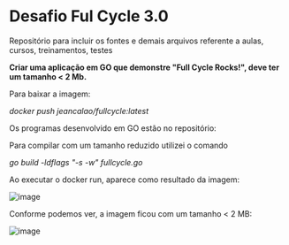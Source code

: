 # Desafio Ful Cycle 3.0
Repositório para incluir os fontes e demais arquivos referente a aulas, cursos, treinamentos, testes

<b>Criar uma aplicação em GO que demonstre "Full Cycle Rocks!", deve ter um tamanho < 2 Mb.</b>

Para baixar a imagem:

<i>docker push jeancalao/fullcycle:latest</i>

Os programas desenvolvido em GO estão no repositório:

Para compilar com um tamanho reduzido utilizei o comando

<i>go build -ldflags "-s -w" fullcycle.go</i>

Ao executar o docker run, aparece como resultado da imagem:

![image](https://user-images.githubusercontent.com/127217371/223456819-dd951cf7-b926-448e-aa36-27d176132058.png)

Conforme podemos ver, a imagem ficou com um tamanho < 2 MB:

![image](https://user-images.githubusercontent.com/127217371/223457388-5718af53-6f86-4dab-9cf4-4d7bbcc6d05a.png)

